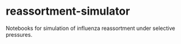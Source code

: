 # reassortment-simulator
Notebooks for simulation of influenza reassortment under selective pressures.
